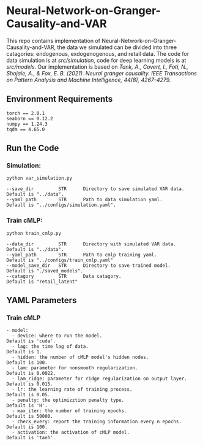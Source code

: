 # Neural-Network-on-Granger-Causality-and-VAR

This repo contains implementation of Neural-Network-on-Granger-Causality-and-VAR, the data we simulated can be divided into three catagories: endogenous, exdogenogenous, and retail data. The code for data simulation is at *src/simulation*, code for deep learning models is at *src/models*. Our implementation is based on <cite>Tank, A., Covert, I., Foti, N., Shojaie, A., & Fox, E. B. (2021). Neural granger causality. IEEE Transactions on Pattern Analysis and Machine Intelligence, 44(8), 4267-4279.</cite>

## Environment Requirements
```
torch == 2.0.1
seaborn == 0.12.2
numpy == 1.24.3
tqdm == 4.65.0
```
## Run the Code
### Simulation:
```
python var_simulation.py
```
```
--save_dir         STR      Directory to save simulated VAR data.     Default is "../data".
--yaml_path        STR      Path to data simulation yaml.             Default is "../configs/simulation.yaml".
```
### Train cMLP:
```
python train_cmlp.py
```
```
--data_dir         STR      Directory with simulated VAR data.       Default is "../data".
--yaml_path        STR      Path to cmlp training yaml.              Default is "../configs/train_cmlp.yaml"
--model_save_dir   STR      Directory to save trained model.         Default is "./saved_models".
--catagory         STR      Data catagory.                           Default is "retail_latent"

```
## YAML Parameters
### Train cMLP
```
- model:
  - device: where to run the model.                                  Default is 'cuda'.
  - lag: the time lag of data.                                       Default is 1.
  - hidden: the number of cMLP model's hidden nodes.                 Default is 100.
  - lam: parameter for nonsmooth regularization.                     Default is 0.0022.
  - lam_ridge: parameter for ridge regularization on output layer.   Default is 0.015.
  - lr: the learning rate of training process.                       Default is 0.05.
  - penalty: the optimizztion penalty type.                          Default is 'H'.
  - max_iter: the number of training epochs.                         Default is 50000.
  - check_every: report the training information every n epochs.     Default is 100.
  - activation: the activation of cMLP model.                        Default is 'tanh'.
```
